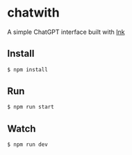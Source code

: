 # chatwith

A simple ChatGPT interface built with [Ink](https://github.com/vadimdemedes/ink.)


## Install

```bash
$ npm install
```

## Run

```bash
$ npm run start
```

## Watch

```
$ npm run dev
```
